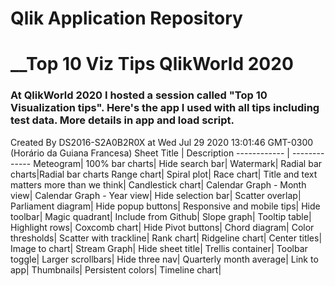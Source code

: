 # Qlik Application Repository 
# __Top 10 Viz Tips QlikWorld 2020
### At QlikWorld 2020 I hosted a session called "Top 10 Visualization tips". Here's the app I used with all tips including test data. More details in app and load script.
Created By DS2016-S2A0B2R0X at Wed Jul 29 2020 13:01:46 GMT-0300 (Horário da Guiana Francesa)
Sheet Title | Description
------------ | -------------
Meteogram|
100% bar charts|
Hide search bar|
Watermark|
Radial bar charts|Radial bar charts
Range chart|
Spiral plot|
Race chart|
Title and text matters more than we think|
Candlestick chart|
Calendar Graph - Month view|
Calendar Graph - Year view|
Hide selection bar|
Scatter overlap|
Parliament diagram|
Hide popup buttons|
Responsive and mobile tips|
Hide toolbar|
Magic quadrant|
Include from Github|
Slope graph|
Tooltip table|
Highlight rows|
Coxcomb chart|
Hide Pivot buttons|
Chord diagram|
Color thresholds|
Scatter with trackline|
Rank chart|
Ridgeline chart|
Center titles|
Image to chart|
Stream Graph|
Hide sheet title|
Trellis container|
Toolbar toggle|
Larger scrollbars|
Hide three nav|
Quarterly month average|
Link to app|
Thumbnails|
Persistent colors|
Timeline chart|
